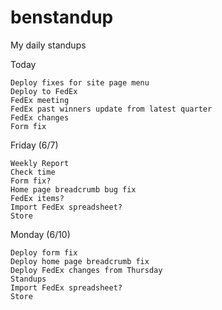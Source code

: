 # benstandup
My daily standups

Today
    
    Deploy fixes for site page menu
    Deploy to FedEx
    FedEx meeting
    FedEx past winners update from latest quarter
    FedEx changes
    Form fix

Friday (6/7)
    
    Weekly Report
    Check time
    Form fix?
    Home page breadcrumb bug fix
    FedEx items?
    Import FedEx spreadsheet?
    Store

Monday (6/10)
    
    Deploy form fix
    Deploy home page breadcrumb fix
    Deploy FedEx changes from Thursday
    Standups
    Import FedEx spreadsheet?
    Store

